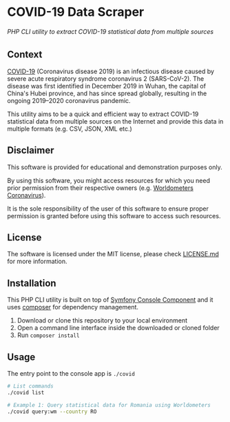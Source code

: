 # COVID-19 Data Scraper
###### PHP CLI utility to extract COVID-19 statistical data from multiple sources

## Context
[COVID-19](https://en.wikipedia.org/wiki/Coronavirus_disease_2019) (Coronavirus disease 2019) is an infectious disease caused by severe acute respiratory syndrome coronavirus 2 (SARS-CoV-2).
The disease was first identified in December 2019 in Wuhan, the capital of China's Hubei province, and has since spread globally, resulting in the ongoing 2019–2020 coronavirus pandemic.

This utility aims to be a quick and efficient way to extract COVID-19 statistical data from multiple sources on the Internet and provide this data in multiple formats (e.g. CSV, JSON, XML etc.)

## Disclaimer
This software is provided for educational and demonstration purposes only.

By using this software, you might access resources for which you need prior permission from their respective owners (e.g. [Worldometers Coronavirus](https://www.worldometers.info/coronavirus/)).

It is the sole responsibility of the user of this software to ensure proper permission is granted before using this software to access such resources.

## License
The software is licensed under the MIT license, please check [LICENSE.md](LICENSE.md) for more information.

## Installation
This PHP CLI utility is built on top of [Symfony Console Component](https://symfony.com/doc/current/components/console.html) and it uses [composer](https://getcomposer.org/) for dependency management.

1. Download or clone this repository to your local environment
2. Open a command line interface inside the downloaded or cloned folder
3. Run `composer install`

## Usage

The entry point to the console app is `./covid`
```bash
# List commands
./covid list

# Example 1: Query statistical data for Romania using Worldometers
./covid query:wm --country RO
```
